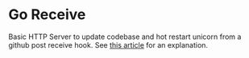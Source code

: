 # Go Receive

Basic HTTP Server to update codebase and hot restart unicorn from a github post receive hook. See [this article](https://help.github.com/articles/post-receive-hooks) for an explanation.
